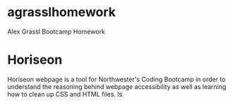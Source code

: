 # agrasslhomework
Alex Grassl Bootcamp Homework

# Horiseon
Horiseon webpage is a tool for Northwester's Coding Bootcamp in order to understand the reasoning behind webpage accessibility as well as learning how to clean up CSS and HTML files. ls


